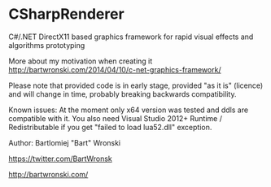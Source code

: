 CSharpRenderer
==============

C#/.NET DirectX11 based graphics framework for rapid visual effects and algorithms prototyping

More about my motivation when creating it http://bartwronski.com/2014/04/10/c-net-graphics-framework/ 

Please note that provided code is in early stage, provided "as it is" (licence) and will change in time, probably breaking backwards compatibility.

Known issues: At the moment only x64 version was tested and ddls are compatible with it. You also need Visual Studio 2012+ Runtime / Redistributable if you get "failed to load lua52.dll" exception.

Author: Bartlomiej "Bart" Wronski 

https://twitter.com/BartWronsk 

http://bartwronski.com/

